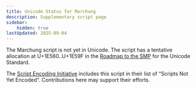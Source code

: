 ```yaml
---
title: Unicode Status for Marchung
description: Supplementary script page
sidebar:
    hidden: true
lastUpdated: 2025-09-04
---
```


The Marchung script is not yet in Unicode. The script has a tentative allocation at U+1E560..U+1E59F in the [Roadmap to the SMP](http://www.unicode.org/roadmaps/smp/) for the Unicode Standard. 

The [Script Encoding Initiative](http://www.linguistics.berkeley.edu/sei/) includes this script in their list of “Scripts Not Yet Encoded”. Contributions here may support their efforts.

[comment]: # (end of intro)

[comment]: # (start of blocks)



[comment]: # (end of blocks)

[comment]: # (start of chars)



[comment]: # (end of chars)

[comment]: # (start of rest)


